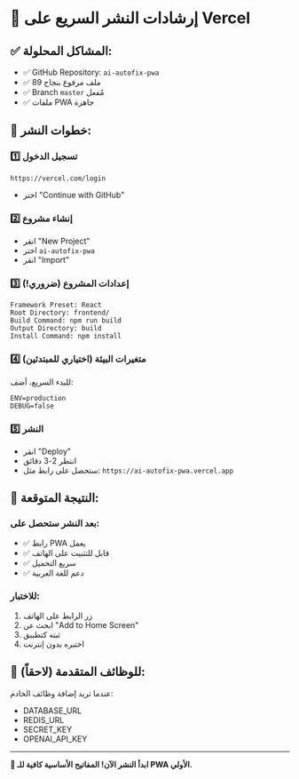 # 🚀 إرشادات النشر السريع على Vercel

## ✅ المشاكل المحلولة:
- ✅ GitHub Repository: `ai-autofix-pwa`
- ✅ 89 ملف مرفوع بنجاح
- ✅ Branch `master` مُفعل
- ✅ ملفات PWA جاهزة

## 🎯 خطوات النشر:

### 1️⃣ تسجيل الدخول
```
https://vercel.com/login
```
- اختر "Continue with GitHub"

### 2️⃣ إنشاء مشروع
- انقر "New Project"
- اختر `ai-autofix-pwa`
- انقر "Import"

### 3️⃣ إعدادات المشروع (ضروري!)
```
Framework Preset: React
Root Directory: frontend/
Build Command: npm run build
Output Directory: build
Install Command: npm install
```

### 4️⃣ متغيرات البيئة (اختياري للمبتدئين)
للبدء السريع، أضف:
```
ENV=production
DEBUG=false
```

### 5️⃣ النشر
- انقر "Deploy"
- انتظر 2-3 دقائق
- ستحصل على رابط مثل: `https://ai-autofix-pwa.vercel.app`

## 🎯 النتيجة المتوقعة:

### بعد النشر ستحصل على:
- ✅ رابط PWA يعمل
- ✅ قابل للتثبيت على الهاتف
- ✅ سريع التحميل
- ✅ دعم للغة العربية

### للاختبار:
1. زر الرابط على الهاتف
2. ابحث عن "Add to Home Screen"
3. ثبته كتطبيق
4. اختبره بدون إنترنت

## 🔄 للوظائف المتقدمة (لاحقاً):
عندما تريد إضافة وظائف الخادم:
- DATABASE_URL
- REDIS_URL  
- SECRET_KEY
- OPENAI_API_KEY

---

**🚀 ابدأ النشر الآن! المفاتيح الأساسية كافية للـ PWA الأولي.**
